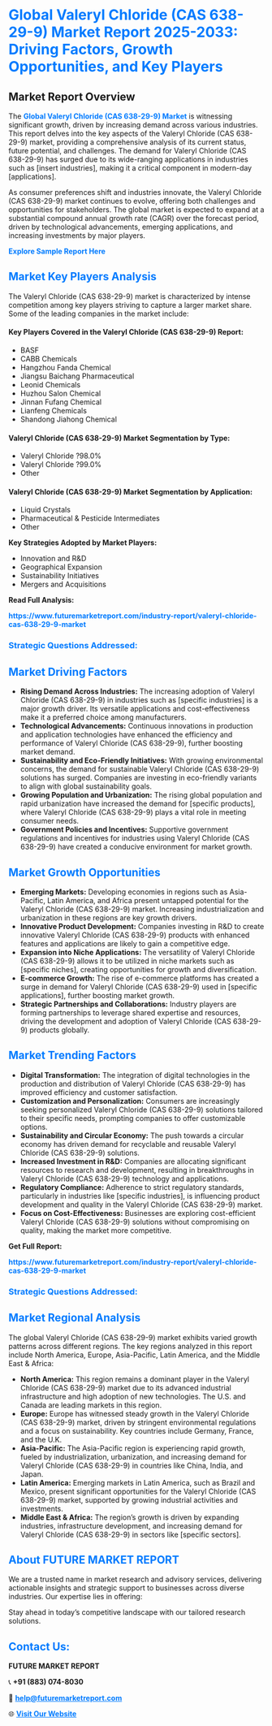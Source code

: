 <h1 style="color: #007BFF;">Global Valeryl Chloride (CAS 638-29-9) Market Report 2025-2033: Driving Factors, Growth Opportunities, and Key Players</h1>

<section id="overview">
<h2>Market Report Overview</h2>
<p>The <a href="https://www.futuremarketreport.com/industry-report/valeryl-chloride-cas-638-29-9-market" style="color: #007BFF; text-decoration: none;"><strong>Global Valeryl Chloride (CAS 638-29-9) Market</strong></a> is witnessing significant growth, driven by increasing demand across various industries. This report delves into the key aspects of the Valeryl Chloride (CAS 638-29-9) market, providing a comprehensive analysis of its current status, future potential, and challenges. The demand for Valeryl Chloride (CAS 638-29-9) has surged due to its wide-ranging applications in industries such as [insert industries], making it a critical component in modern-day [applications].</p>
<p>As consumer preferences shift and industries innovate, the Valeryl Chloride (CAS 638-29-9) market continues to evolve, offering both challenges and opportunities for stakeholders. The global market is expected to expand at a substantial compound annual growth rate (CAGR) over the forecast period, driven by technological advancements, emerging applications, and increasing investments by major players.</p>
</section>

<section id="overview">
<p><a href="https://www.futuremarketreport.com/request-sample/reportId=98065" style="color: #007BFF; text-decoration: none;"><strong>Explore Sample Report Here</strong></a></p>
</section>

<section id="key-players">
<h2 style="color: #007BFF;">Market Key Players Analysis</h2>
<p>The Valeryl Chloride (CAS 638-29-9) market is characterized by intense competition among key players striving to capture a larger market share. Some of the leading companies in the market include:</p>
<h4>Key Players Covered in the Valeryl Chloride (CAS 638-29-9) Report:</h4>
<ul><li>BASF</li><li>CABB Chemicals</li><li>Hangzhou Fanda Chemical</li><li>Jiangsu Baichang Pharmaceutical</li><li>Leonid Chemicals</li><li>Huzhou Salon Chemical</li><li>Jinnan Fufang Chemical</li><li>Lianfeng Chemicals</li><li>Shandong Jiahong Chemical</li></ul>
<h4>Valeryl Chloride (CAS 638-29-9) Market Segmentation by Type:</h4>
<ul><li>Valeryl Chloride ?98.0%</li><li>Valeryl Chloride ?99.0%</li><li>Other</li></ul>

<h4>Valeryl Chloride (CAS 638-29-9) Market Segmentation by Application:</h4>
<ul><li>Liquid Crystals</li><li>Pharmaceutical &amp; Pesticide Intermediates</li><li>Other</li></ul>
<p><strong>Key Strategies Adopted by Market Players:</strong></p>
<ul>
<li>Innovation and R&D</li>
<li>Geographical Expansion</li>
<li>Sustainability Initiatives</li>
<li>Mergers and Acquisitions</li>
</ul>
</section>

<section>
<p><strong>Read Full Analysis: </strong></p><a href="https://www.futuremarketreport.com/industry-report/valeryl-chloride-cas-638-29-9-market" style="color: #007BFF; text-decoration: none;"><strong>https://www.futuremarketreport.com/industry-report/valeryl-chloride-cas-638-29-9-market</strong></a>
<h3 style="color: #007BFF;">Strategic Questions Addressed:</h3>
</section>

<section id="driving-factors">
<h2 style="color: #007BFF;">Market Driving Factors</h2>
<ul>
<li><strong>Rising Demand Across Industries:</strong> The increasing adoption of Valeryl Chloride (CAS 638-29-9) in industries such as [specific industries] is a major growth driver. Its versatile applications and cost-effectiveness make it a preferred choice among manufacturers.</li>
<li><strong>Technological Advancements:</strong> Continuous innovations in production and application technologies have enhanced the efficiency and performance of Valeryl Chloride (CAS 638-29-9), further boosting market demand.</li>
<li><strong>Sustainability and Eco-Friendly Initiatives:</strong> With growing environmental concerns, the demand for sustainable Valeryl Chloride (CAS 638-29-9) solutions has surged. Companies are investing in eco-friendly variants to align with global sustainability goals.</li>
<li><strong>Growing Population and Urbanization:</strong> The rising global population and rapid urbanization have increased the demand for [specific products], where Valeryl Chloride (CAS 638-29-9) plays a vital role in meeting consumer needs.</li>
<li><strong>Government Policies and Incentives:</strong> Supportive government regulations and incentives for industries using Valeryl Chloride (CAS 638-29-9) have created a conducive environment for market growth.</li>
</ul>
</section>

<section id="growth-opportunities">
<h2 style="color: #007BFF;">Market Growth Opportunities</h2>
<ul>
<li><strong>Emerging Markets:</strong> Developing economies in regions such as Asia-Pacific, Latin America, and Africa present untapped potential for the Valeryl Chloride (CAS 638-29-9) market. Increasing industrialization and urbanization in these regions are key growth drivers.</li>
<li><strong>Innovative Product Development:</strong> Companies investing in R&D to create innovative Valeryl Chloride (CAS 638-29-9) products with enhanced features and applications are likely to gain a competitive edge.</li>
<li><strong>Expansion into Niche Applications:</strong> The versatility of Valeryl Chloride (CAS 638-29-9) allows it to be utilized in niche markets such as [specific niches], creating opportunities for growth and diversification.</li>
<li><strong>E-commerce Growth:</strong> The rise of e-commerce platforms has created a surge in demand for Valeryl Chloride (CAS 638-29-9) used in [specific applications], further boosting market growth.</li>
<li><strong>Strategic Partnerships and Collaborations:</strong> Industry players are forming partnerships to leverage shared expertise and resources, driving the development and adoption of Valeryl Chloride (CAS 638-29-9) products globally.</li>
</ul>
</section>

<section id="trending-factors">
<h2 style="color: #007BFF;">Market Trending Factors</h2>
<ul>
<li><strong>Digital Transformation:</strong> The integration of digital technologies in the production and distribution of Valeryl Chloride (CAS 638-29-9) has improved efficiency and customer satisfaction.</li>
<li><strong>Customization and Personalization:</strong> Consumers are increasingly seeking personalized Valeryl Chloride (CAS 638-29-9) solutions tailored to their specific needs, prompting companies to offer customizable options.</li>
<li><strong>Sustainability and Circular Economy:</strong> The push towards a circular economy has driven demand for recyclable and reusable Valeryl Chloride (CAS 638-29-9) solutions.</li>
<li><strong>Increased Investment in R&D:</strong> Companies are allocating significant resources to research and development, resulting in breakthroughs in Valeryl Chloride (CAS 638-29-9) technology and applications.</li>
<li><strong>Regulatory Compliance:</strong> Adherence to strict regulatory standards, particularly in industries like [specific industries], is influencing product development and quality in the Valeryl Chloride (CAS 638-29-9) market.</li>
<li><strong>Focus on Cost-Effectiveness:</strong> Businesses are exploring cost-efficient Valeryl Chloride (CAS 638-29-9) solutions without compromising on quality, making the market more competitive.</li>
</ul>
</section>

<section>
<p><strong>Get Full Report: </strong></p><a href="https://www.futuremarketreport.com/industry-report/valeryl-chloride-cas-638-29-9-market" style="color: #007BFF; text-decoration: none;"><strong>https://www.futuremarketreport.com/industry-report/valeryl-chloride-cas-638-29-9-market</strong></a>
<h3 style="color: #007BFF;">Strategic Questions Addressed:</h3>
</section>


<section id="regional-analysis">
<h2 style="color: #007BFF;">Market Regional Analysis</h2>
<p>The global Valeryl Chloride (CAS 638-29-9) market exhibits varied growth patterns across different regions. The key regions analyzed in this report include North America, Europe, Asia-Pacific, Latin America, and the Middle East & Africa:</p>
<ul>
<li><strong>North America:</strong> This region remains a dominant player in the Valeryl Chloride (CAS 638-29-9) market due to its advanced industrial infrastructure and high adoption of new technologies. The U.S. and Canada are leading markets in this region.</li>
<li><strong>Europe:</strong> Europe has witnessed steady growth in the Valeryl Chloride (CAS 638-29-9) market, driven by stringent environmental regulations and a focus on sustainability. Key countries include Germany, France, and the U.K.</li>
<li><strong>Asia-Pacific:</strong> The Asia-Pacific region is experiencing rapid growth, fueled by industrialization, urbanization, and increasing demand for Valeryl Chloride (CAS 638-29-9) in countries like China, India, and Japan.</li>
<li><strong>Latin America:</strong> Emerging markets in Latin America, such as Brazil and Mexico, present significant opportunities for the Valeryl Chloride (CAS 638-29-9) market, supported by growing industrial activities and investments.</li>
<li><strong>Middle East & Africa:</strong> The region’s growth is driven by expanding industries, infrastructure development, and increasing demand for Valeryl Chloride (CAS 638-29-9) in sectors like [specific sectors].</li>
</ul>
</section>

<footer>
<h2 style="color: #007BFF;">About FUTURE MARKET REPORT</h2>
<p>We are a trusted name in market research and advisory services, delivering actionable insights and strategic support to businesses across diverse industries. Our expertise lies in offering:</p>

<p>Stay ahead in today’s competitive landscape with our tailored research solutions.</p>

<h2 style="color: #007BFF;">Contact Us:</h2>
<p><strong>FUTURE MARKET REPORT</strong></p>
<p>📞 <strong>+91 (883) 074-8030</strong></p>
<p>📧 <strong><a href="mailto:help@futuremarketreport.com" style="color: #007BFF;">help@futuremarketreport.com</a></strong></p>
<p>🌐 <strong><a href="https://www.futuremarketreport.com/" style="color: #007BFF;">Visit Our Website</a></strong></p>
</footer>